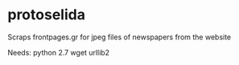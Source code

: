 # protoselida
Scraps frontpages.gr for jpeg files of newspapers from the website 

Needs:
python 2.7
wget
urllib2
